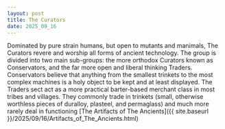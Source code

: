 ```yaml
---
layout: post
title: The Curators
date: 2025_09_16
---
```



Dominated by pure strain humans, but open to mutants and manimals, The Curators revere and worship all forms of ancient technology. The group is divided into two main sub-groups: the more orthodox Curators known as Conservators, and the far more open and liberal thinking Traders. Conservators believe that anything from the smallest trinkets to the most complex machines is a holy object to be kept and at least displayed. The Traders sect act as a more practical barter-based merchant class in most tribes and villages. They commonly trade in trinkets (small, otherwise worthless pieces of duralloy, plasteel, and permaglass) and much more rarely deal in functioning [The Artifacts of The Ancients]({{ site.baseurl }}/2025/09/16/Artifacts_of_The_Ancients.html)


